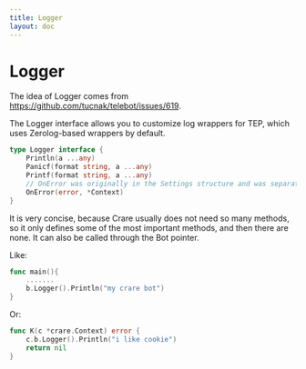 ```yaml
---
title: Logger
layout: doc
---
```


# Logger

The idea of Logger comes from https://github.com/tucnak/telebot/issues/619.

The Logger interface allows you to customize log wrappers for TEP, which uses Zerolog-based wrappers by default.

```go
type Logger interface {
	Println(a ...any)
	Panicf(format string, a ...any)
	Printf(format string, a ...any)
    // OnError was originally in the Settings structure and was separated into Logger in v2.
	OnError(error, *Context)
}
```

It is very concise, because Crare usually does not need so many methods, so it only defines some of the most important methods, and then there are none. It can also be called through the Bot pointer.

Like: 
```go
func main(){
    .......
    b.Logger().Println("my crare bot")
}
```

Or:
```go
func K(c *crare.Context) error {
    c.b.Logger().Println("i like cookie")
    return nil
}
```

